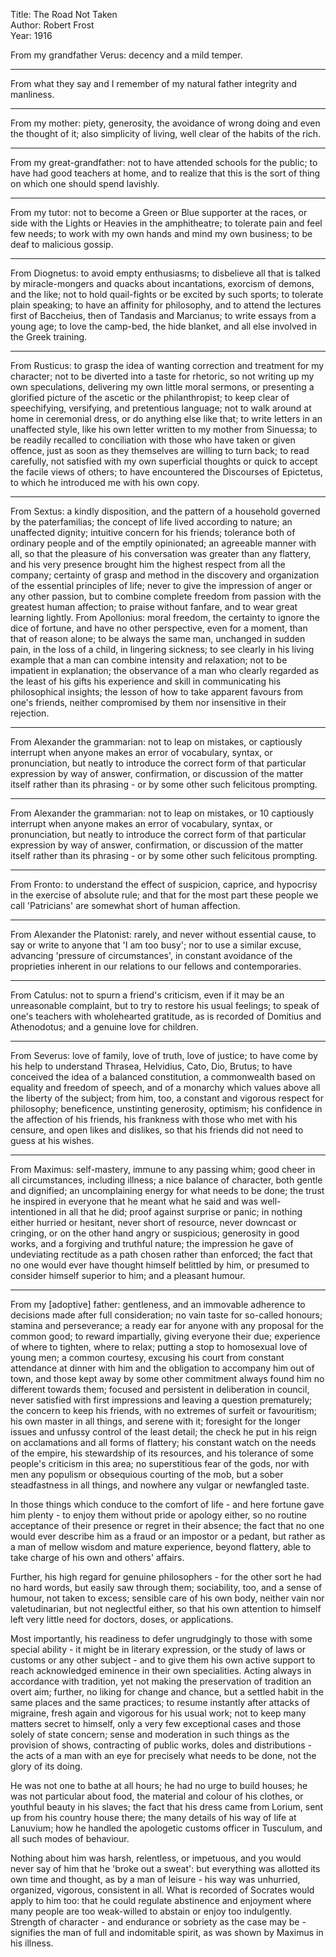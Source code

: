 Title: The Road Not Taken  
Author: Robert Frost  
Year: 1916   

From my grandfather Verus: decency and a mild temper. 

---
From what they say and I remember of my natural father integrity and manliness. 

---
From my mother: piety, generosity, the avoidance of wrong doing and even the thought of it; also simplicity of living, well clear of the habits of the rich.

---
From my great-grandfather: not to have attended schools for the public; to have had good teachers at home, and to realize that this is the sort of thing on which one should spend lavishly.

---
From my tutor: not to become a Green or Blue supporter at the races, or side with the Lights or Heavies in the amphitheatre; to tolerate pain and feel few needs; to work with my own hands and mind my own business; to be deaf to malicious gossip.

---
From Diognetus: to avoid empty enthusiasms; to disbelieve all that is talked by miracle-mongers and quacks about incantations, exorcism of demons, and the like; not to hold quail-fights or be excited by such sports; to tolerate plain speaking; to have an affinity for philosophy, and to attend the lectures first of Baccheius, then of Tandasis and Marcianus; to write essays from a young age; to love the camp-bed, the hide blanket, and all else involved in the Greek training.

---
From Rusticus: to grasp the idea of wanting correction and treatment for my character; not to be diverted into a taste for rhetoric, so not writing up my own speculations, delivering my own little moral sermons, or presenting a glorified picture of the ascetic or the philanthropist; to keep clear of speechifying, versifying, and pretentious language; not to walk around at home in ceremonial dress, or do anything else like that; to write letters in an unaffected style, like his own letter written to my mother from Sinuessa; to be readily recalled to conciliation with those who have taken or given offence, just as soon as they themselves are willing to turn back; to read carefully, not satisfied with my own superficial thoughts or quick to accept the facile views of others; to have encountered the Discourses of Epictetus, to which he introduced me with his own copy.

---
From Sextus: a kindly disposition, and the pattern of a household governed by the paterfamilias; the concept of life lived according to nature; an unaffected dignity; intuitive concern for his friends; tolerance both of ordinary people and of the emptily opinionated; an agreeable manner with all, so that the pleasure of his conversation was greater than any flattery, and his very presence brought him the highest respect from all the company; certainty of grasp and method in the discovery and organization of the essential principles of life; never to give the impression of anger or any other passion, but to combine complete freedom from passion with the greatest human affection; to praise without fanfare, and to wear great learning lightly. From Apollonius: moral freedom, the certainty to ignore the dice of fortune, and have no other perspective, even for a moment, than that of reason alone; to be always the same man, unchanged in sudden pain, in the loss of a child, in lingering sickness; to see clearly in his living example that a man can combine intensity and relaxation; not to be impatient in explanation; the observance of a man who clearly regarded as the least of his gifts his experience and skill in communicating his philosophical insights; the lesson of how to take apparent favours from one's friends, neither compromised by them nor insensitive in their rejection.

---
From Alexander the grammarian: not to leap on mistakes, or captiously interrupt when anyone makes an error of vocabulary, syntax, or pronunciation, but neatly to introduce the correct form of that particular expression by way of answer, confirmation, or discussion of the matter itself rather than its phrasing - or by some other such felicitous prompting.

---
From Alexander the grammarian: not to leap on mistakes, or 10 captiously interrupt when anyone makes an error of vocabulary, syntax, or pronunciation, but neatly to introduce the correct form of that particular expression by way of answer, confirmation, or discussion of the matter itself rather than its phrasing - or by some other such felicitous prompting.

---
From Fronto: to understand the effect of suspicion, caprice, and hypocrisy in the exercise of absolute rule; and that for the most part these people we call 'Patricians' are somewhat short
of human affection.

---
From Alexander the Platonist: rarely, and never without essential cause, to say or write to anyone that 'I am too busy'; nor to use a similar excuse, advancing 'pressure of circumstances', in constant avoidance of the proprieties inherent in our relations to our fellows and contemporaries.

---
From Catulus: not to spurn a friend's criticism, even if it may be an unreasonable complaint, but to try to restore his usual feelings; to speak of one's teachers with wholehearted gratitude,
as is recorded of Domitius and Athenodotus; and a genuine love for children.

---
From Severus: love of family, love of truth, love of justice; to have come by his help to understand Thrasea, Helvidius, Cato, Dio, Brutus; to have conceived the idea of a balanced constitution, a commonwealth based on equality and freedom of speech, and of a monarchy which values above all the liberty of the subject; from him, too, a constant and vigorous respect for philosophy; beneficence, unstinting generosity, optimism; his confidence in the affection of his friends, his frankness with those who met with his censure, and open likes and dislikes, so that his friends did not need to guess at his wishes.

---
From Maximus: self-mastery, immune to any passing whim; good cheer in all circumstances, including illness; a nice balance of character, both gentle and dignified; an uncomplaining energy for what needs to be done; the trust he inspired in everyone that he meant what he said and was well-intentioned in all that he did; proof against surprise or panic; in nothing either hurried or hesitant, never short of resource, never downcast or cringing, or on the other hand angry or suspicious; generosity in good works, and a forgiving and truthful nature; the impression he gave of undeviating rectitude as a path chosen rather than enforced; the fact that no one would ever have
thought himself belittled by him, or presumed to consider himself superior to him; and a pleasant humour.

---
From my [adoptive] father: gentleness, and an immovable adherence to decisions made after full consideration; no vain taste for so-called honours; stamina and perseverance; a ready ear for anyone with any proposal for the common good; to reward impartially, giving everyone their due; experience of where to tighten, where to relax; putting a stop to homosexual love of young men; a common courtesy, excusing his court from constant attendance at dinner with him and the obligation to accompany him out of town, and those kept away by some other commitment always found him no different towards them; focused and persistent in deliberation in council, never satisfied with first impressions and leaving a question prematurely; the concern to keep his friends, with no extremes of surfeit or favouritism; his own master in all things, and serene with it; foresight for the longer issues and unfussy control of the least detail; the check he put in his reign on acclamations and all forms of flattery; his constant watch on the needs of the empire, his stewardship of its resources, and his tolerance of some people's criticism in this area; no superstitious fear of the gods, nor with men any populism or obsequious courting of the mob, but a sober steadfastness in all things, and nowhere any vulgar or newfangled taste.

In those things which conduce to the comfort of life - and here fortune gave him plenty - to enjoy them without pride or apology either, so no routine acceptance of their presence or regret in their absence; the fact that no one would ever describe him as a fraud or an impostor or a pedant, but rather as a man of mellow wisdom and mature experience, beyond flattery, able to take charge of his own and others' affairs.

Further, his high regard for genuine philosophers - for the other sort he had no hard words, but easily saw through them; sociability, too, and a sense of humour, not taken to excess; sensible care of his own body, neither vain nor valetudinarian, but not neglectful either, so that his own attention to himself left very little need for doctors, doses, or applications.

Most importantly, his readiness to defer ungrudgingly to those with some special ability - it might be in literary expression, or the study of laws or customs or any other subject - and to give them his own active support to reach acknowledged eminence in their own specialities. Acting always in accordance with tradition, yet not making the preservation of tradition an overt aim; further, no liking for change and chance, but a settled habit in the same places and the same practices; to resume instantly after attacks of migraine, fresh again and vigorous for his usual work; not to keep many matters secret to himself, only a very few exceptional cases and those solely of state concern; sense and moderation in such things as the provision of shows, contracting of public works, doles and distributions - the acts of a man with an eye for precisely what needs to be done, not the glory of its doing.

He was not one to bathe at all hours; he had no urge to build houses; he was not particular about food, the material and colour of his clothes, or youthful beauty in his slaves; the fact that his dress came from Lorium, sent up from his country house there; the many details of his way of life at Lanuvium; how he handled the apologetic customs officer in Tusculum, and all such modes of behaviour.

Nothing about him was harsh, relentless, or impetuous, and you would never say of him that he 'broke out a sweat': but everything was allotted its own time and thought, as by a man of leisure - his way was unhurried, organized, vigorous, consistent in all. What is recorded of Socrates would apply to him too: that he could regulate abstinence and enjoyment where many people are too weak-willed to abstain or enjoy too indulgently. Strength of character - and endurance or sobriety as the case may be - signifies the man of full and indomitable spirit, as was shown by Maximus in his illness.
